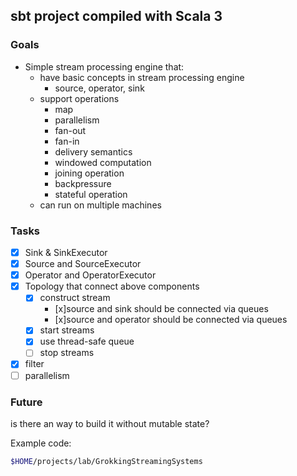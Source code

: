## sbt project compiled with Scala 3

### Goals

- Simple stream processing engine that:
    - have basic concepts in stream processing engine
        - source, operator, sink
    - support operations
        - map
        - parallelism
        - fan-out
        - fan-in
        - delivery semantics
        - windowed computation
        - joining operation
        - backpressure
        - stateful operation
    - can run on multiple machines

### Tasks

- [x] Sink & SinkExecutor
- [x] Source and SourceExecutor
- [x] Operator and OperatorExecutor
- [x] Topology that connect above components
    - [x] construct stream
      - [x]source and sink should be connected via queues
      - [x]source and operator should be connected via queues
    - [x] start streams
    - [x] use thread-safe queue
    - [ ] stop streams
- [x] filter
- [ ] parallelism
### Future

is there an way to build it without mutable state?


Example code:
```sh
$HOME/projects/lab/GrokkingStreamingSystems
```